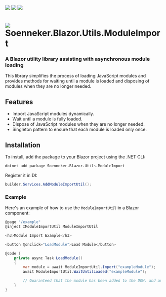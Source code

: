 [![](https://img.shields.io/nuget/v/soenneker.blazor.utils.moduleimport.svg?style=for-the-badge)](https://www.nuget.org/packages/soenneker.blazor.utils.moduleimport/)
[![](https://img.shields.io/github/actions/workflow/status/soenneker/soenneker.blazor.utils.moduleimport/publish-package.yml?style=for-the-badge)](https://github.com/soenneker/soenneker.blazor.utils.moduleimport/actions/workflows/publish-package.yml)
[![](https://img.shields.io/nuget/dt/soenneker.blazor.utils.moduleimport.svg?style=for-the-badge)](https://www.nuget.org/packages/soenneker.blazor.utils.moduleimport/)

# ![](https://user-images.githubusercontent.com/4441470/224455560-91ed3ee7-f510-4041-a8d2-3fc093025112.png) Soenneker.Blazor.Utils.ModuleImport
### A Blazor utility library assisting with asynchronous module loading

This library simplifies the process of loading JavaScript modules and provides methods for waiting until a module is loaded and disposing of modules when they are no longer needed.

## Features

- Import JavaScript modules dynamically.
- Wait until a module is fully loaded.
- Dispose of JavaScript modules when they are no longer needed.
- Singleton pattern to ensure that each module is loaded only once.

## Installation

To install, add the package to your Blazor project using the .NET CLI:

```sh
dotnet add package Soenneker.Blazor.Utils.ModuleImport
```

Register it in DI:

```csharp
builder.Services.AddModuleImportUtil();
```

### Example

Here's an example of how to use the `ModuleImportUtil` in a Blazor component:

```csharp
@page "/example"
@inject IModuleImportUtil ModuleImportUtil

<h3>Module Import Example</h3>

<button @onclick="LoadModule">Load Module</button>

@code {
    private async Task LoadModule()
    {
        var module = await ModuleImportUtil.Import("exampleModule");
        await ModuleImportUtil.WaitUntilLoaded("exampleModule");

        // Guaranteed that the module has been added to the DOM, and available at this point
    }
}
```